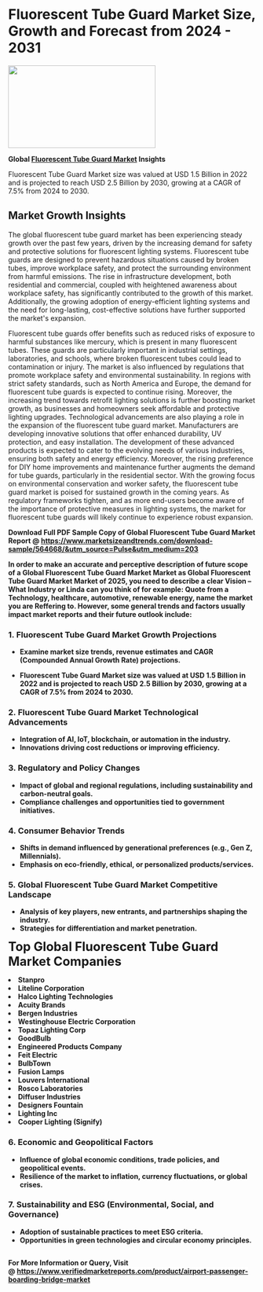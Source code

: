 <H1>Fluorescent Tube Guard Market Size, Growth and Forecast from 2024 - 2031</H1><img class="aligncenter size-medium wp-image-584254" src="https://thirdeyenews.in/wp-content/uploads/2024/09/Global-Market-Research-300x168.jpeg" alt="" width="300" height="168" /><p><strong>Global&nbsp;<a href="https://www.marketsizeandtrends.com/download-sample/564668/&amp;utm_source=Pulse&amp;utm_medium=203">Fluorescent Tube Guard Market</a> Insights</strong></p><p>Fluorescent Tube Guard Market size was valued at USD 1.5 Billion in 2022 and is projected to reach USD 2.5 Billion by 2030, growing at a CAGR of 7.5% from 2024 to 2030.</p><p><h2>Market Growth Insights</h2> <p>The global fluorescent tube guard market has been experiencing steady growth over the past few years, driven by the increasing demand for safety and protective solutions for fluorescent lighting systems. Fluorescent tube guards are designed to prevent hazardous situations caused by broken tubes, improve workplace safety, and protect the surrounding environment from harmful emissions. The rise in infrastructure development, both residential and commercial, coupled with heightened awareness about workplace safety, has significantly contributed to the growth of this market. Additionally, the growing adoption of energy-efficient lighting systems and the need for long-lasting, cost-effective solutions have further supported the market's expansion.</p> <p><strong></strong></p> <p>Fluorescent tube guards offer benefits such as reduced risks of exposure to harmful substances like mercury, which is present in many fluorescent tubes. These guards are particularly important in industrial settings, laboratories, and schools, where broken fluorescent tubes could lead to contamination or injury. The market is also influenced by regulations that promote workplace safety and environmental sustainability. In regions with strict safety standards, such as North America and Europe, the demand for fluorescent tube guards is expected to continue rising. Moreover, the increasing trend towards retrofit lighting solutions is further boosting market growth, as businesses and homeowners seek affordable and protective lighting upgrades. Technological advancements are also playing a role in the expansion of the fluorescent tube guard market. Manufacturers are developing innovative solutions that offer enhanced durability, UV protection, and easy installation. The development of these advanced products is expected to cater to the evolving needs of various industries, ensuring both safety and energy efficiency. Moreover, the rising preference for DIY home improvements and maintenance further augments the demand for tube guards, particularly in the residential sector. With the growing focus on environmental conservation and worker safety, the fluorescent tube guard market is poised for sustained growth in the coming years. As regulatory frameworks tighten, and as more end-users become aware of the importance of protective measures in lighting systems, the market for fluorescent tube guards will likely continue to experience robust expansion.</p> <p><strong></p><p><span class=""><strong>Download Full PDF Sample Copy of Global Fluorescent Tube Guard Market Report</strong> @ <a href="https://www.marketsizeandtrends.com/download-sample/564668/&amp;utm_source=Pulse&amp;utm_medium=203" target="_blank">https://www.marketsizeandtrends.com/download-sample/564668/&amp;utm_source=Pulse&amp;utm_medium=203</a></span></p><p>In order to make an accurate and perceptive description of future scope of a Global&nbsp;Fluorescent Tube Guard Market Market as Global&nbsp;Fluorescent Tube Guard Market Market of 2025, you need to describe a clear Vision &ndash; What Industry or Linda can you think of for example: Quote from a Technology, healthcare, automotive, renewable energy, name the market you are Reffering to. However, some general trends and factors usually impact market reports and their future outlook include:</p><h3>1.&nbsp;<strong>Fluorescent Tube Guard Market Growth Projections</strong></h3><ul><li>Examine market size trends, revenue estimates and CAGR (Compounded Annual Growth Rate) projections.</li><li><p>Fluorescent Tube Guard Market size was valued at USD 1.5 Billion in 2022 and is projected to reach USD 2.5 Billion by 2030, growing at a CAGR of 7.5% from 2024 to 2030.</p></li></ul><h3>2.&nbsp;<strong>Fluorescent Tube Guard Market Technological Advancements</strong></h3><ul><li>Integration of AI, IoT, blockchain, or automation in the industry.</li><li>Innovations driving cost reductions or improving efficiency.</li></ul><h3>3.&nbsp;<strong>Regulatory and Policy Changes</strong></h3><ul><li>Impact of global and regional regulations, including sustainability and carbon-neutral goals.</li><li>Compliance challenges and opportunities tied to government initiatives.</li></ul><h3>4.&nbsp;<strong>Consumer Behavior Trends</strong></h3><ul><li>Shifts in demand influenced by generational preferences (e.g., Gen Z, Millennials).</li><li>Emphasis on eco-friendly, ethical, or personalized products/services.</li></ul><h3>5.&nbsp;<strong>Global Fluorescent Tube Guard Market Competitive Landscape</strong></h3><ul><li>Analysis of key players, new entrants, and partnerships shaping the industry.</li><li>Strategies for differentiation and market penetration.</li></ul><p data-pm-slice="1 1 []"><span style="color: inherit; font-family: inherit; font-size: 25px;">Top Global Fluorescent Tube Guard Market Companies</span></p><div class="" data-test-id=""><p><li>Stanpro</li><li> Liteline Corporation</li><li> Halco Lighting Technologies</li><li> Acuity Brands</li><li> Bergen Industries</li><li> Westinghouse Electric Corporation</li><li> Topaz Lighting Corp</li><li> GoodBulb</li><li> Engineered Products Company</li><li> Feit Electric</li><li> BulbTown</li><li> Fusion Lamps</li><li> Louvers International</li><li> Rosco Laboratories</li><li> Diffuser Industries</li><li> Designers Fountain</li><li> Lighting Inc</li><li> Cooper Lighting (Signify)</li></p></div><h3>6.&nbsp;<strong>Economic and Geopolitical Factors</strong></h3><ul><li>Influence of global economic conditions, trade policies, and geopolitical events.</li><li>Resilience of the market to inflation, currency fluctuations, or global crises.</li></ul><h3>7.&nbsp;<strong>Sustainability and ESG (Environmental, Social, and Governance)</strong></h3><ul><li>Adoption of sustainable practices to meet ESG criteria.</li><li>Opportunities in green technologies and circular economy principles.</li></ul><h2><strong style="font-size: 14px;">For More Information or Query, Visit @&nbsp;</strong><a style="background-color: #ffffff; font-size: 14px;" href="https://www.marketsizeandtrends.com/report/fluorescent-tube-guard-market/" target="_blank">https://www.verifiedmarketreports.com/product/airport-passenger-boarding-bridge-market</a></h2>
